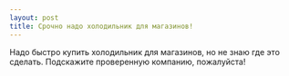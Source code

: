 ```yaml
---
layout: post 
title: Срочно надо холодильник для магазинов! 
--- 
```

Надо быстро купить холодильник для магазинов, но не знаю где это сделать. Подскажите проверенную компанию, пожалуйста!